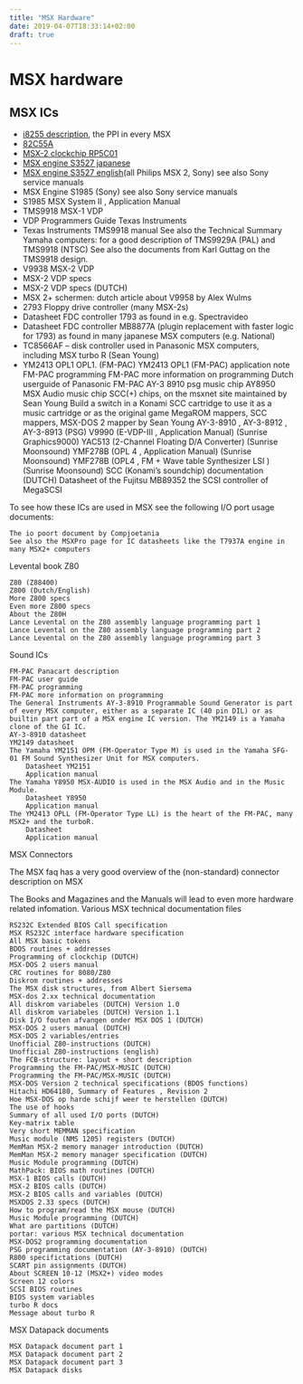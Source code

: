 ```yaml
---
title: "MSX Hardware"
date: 2019-04-07T18:33:14+02:00
draft: true
---
```


# MSX hardware
## MSX ICs

* [i8255 description](chipsi8255.pdf), the PPI in every MSX
* [82C55A](chipsi82c55a.pdf)
* [MSX-2 clockchip RP5C01](chipsrp5c01.pdf)
* [MSX engine S3527 japanese](chipss3527sm.pdf)
* [MSX engine S3527 english](s3527datasheetenglish.pdf)(all Philips MSX 2, Sony)
  see also Sony service manuals
* MSX Engine S1985 (Sony) see also Sony service manuals
* S1985 MSX System II , Application Manual
* TMS9918 MSX-1 VDP
* VDP Programmers Guide Texas Instruments
* Texas Instruments TMS9918 manual
See also the Technical Summary Yamaha computers: for a good description of TMS9929A (PAL) and TMS9918 (NTSC)
See also the documents from Karl Guttag on the TMS9918 design.
* V9938 MSX-2 VDP
* MSX-2 VDP specs
* MSX-2 VDP specs (DUTCH)
* MSX 2+ schermen: dutch article about V9958 by Alex Wulms
* 2793 Floppy drive controller (many MSX-2s)
* Datasheet FDC controller 1793 as found in e.g. Spectravideo
* Datasheet FDC controller MB8877A (plugin replacement with faster logic for 1793) as found in many japanese MSX computers (e.g. National)
* TC8566AF – disk controller used in Panasonic MSX computers, including MSX turbo R (Sean Young)
* YM2413 OPL1 OPL1. (FM-PAC)
YM2413 OPL1 (FM-PAC) application note
FM-PAC programming
FM-PAC more information on programming
Dutch userguide of Panasonic FM-PAC
AY-3 8910 psg music chip
AY8950 MSX Audio music chip
SCC(+) chips, on the msxnet site maintained by Sean Young
Build a switch in a Konami SCC cartridge to use it as a music cartridge or as the original game
MegaROM mappers, SCC mappers, MSX-DOS 2 mapper by Sean Young
AY-3-8910 , AY-3-8912 , AY-3-8913 (PSG)
V9990 (E-VDP-III , Application Manual) (Sunrise Graphics9000)
YAC513 (2-Channel Floating D/A Converter) (Sunrise Moonsound)
YMF278B (OPL 4 , Application Manual) (Sunrise Moonsound)
YMF278B (OPL4 , FM + Wave table Synthesizer LSI ) (Sunrise Moonsound)
SCC (Konami’s soundchip) documentation (DUTCH)
Datasheet of the Fujitsu MB89352 the SCSI controller of MegaSCSI

To see how these ICs are used in MSX see the following I/O port usage documents:

    The io poort document by Compjoetania
    See also the MSXPro page for IC datasheets like the T7937A engine in many MSX2+ computers

Levental book Z80

    Z80 (Z88400)
    Z800 (Dutch/English)
    More Z800 specs
    Even more Z800 specs
    About the Z80H
    Lance Levental on the Z80 assembly language programming part 1
    Lance Levental on the Z80 assembly language programming part 2
    Lance Levental on the Z80 assembly language programming part 3

Sound ICs

    FM-PAC Panacart description
    FM-PAC user guide
    FM-PAC programming
    FM-PAC more information on programming
    The General Instruments AY-3-8910 Programmable Sound Generator is part of every MSX computer, either as a separate IC (40 pin DIL) or as builtin part part of a MSX engine IC version. The YM2149 is a Yamaha clone of the GI IC.
    AY-3-8910 datasheet
    YM2149 datasheet
    The Yamaha YM2151 OPM (FM-Operator Type M) is used in the Yamaha SFG-01 FM Sound Synthesizer Unit for MSX computers.
        Datasheet YM2151
        Application manual
    The Yamaha Y8950 MSX-AUDIO is used in the MSX Audio and in the Music Module.
        Datasheet Y8950
        Application manual
    The YM2413 OPLL (FM-Operator Type LL) is the heart of the FM-PAC, many MSX2+ and the turboR.
        Datasheet
        Application manual

MSX Connectors

The MSX faq has a very good overview of the (non-standard) connector description on MSX

The Books and Magazines and the Manuals will lead to even more hardware related infomation.
Various MSX technical documentation files

    RS232C Extended BIOS Call specification
    MSX RS232C interface hardware specification
    All MSX basic tokens
    BDOS routines + addresses
    Programming of clockchip (DUTCH)
    MSX-DOS 2 users manual
    CRC routines for 8080/Z80
    Diskrom routines + addresses
    The MSX disk structures, from Albert Siersema
    MSX-dos 2.xx technical documentation
    All diskrom variabeles (DUTCH) Version 1.0
    All diskrom variabeles (DUTCH) Version 1.1
    Disk I/O fouten afvangen onder MSX DOS 1 (DUTCH)
    MSX-DOS 2 users manual (DUTCH)
    MSX-DOS 2 variables/entries
    Unofficial Z80-instructions (DUTCH)
    Unofficial Z80-instructions (english)
    The FCB-structure: layout + short description
    Programming the FM-PAC/MSX-MUSIC (DUTCH)
    Programming the FM-PAC/MSX-MUSIC (DUTCH)
    MSX-DOS Version 2 technical specifications (BDOS functions)
    Hitachi HD64180, Summary of Features , Revision 2
    Hoe MSX-DOS op harde schijf weer te herstellen (DUTCH)
    The use of hooks
    Summary of all used I/O ports (DUTCH)
    Key-matrix table
    Very short MEMMAN specification
    Music module (NMS 1205) registers (DUTCH)
    MemMan MSX-2 memory manager introduction (DUTCH)
    MemMan MSX-2 memory manager specification (DUTCH)
    Music Module programming (DUTCH)
    MathPack: BIOS math routines (DUTCH)
    MSX-1 BIOS calls (DUTCH)
    MSX-2 BIOS calls (DUTCH)
    MSX-2 BIOS calls and variables (DUTCH)
    MSXDOS 2.33 specs (DUTCH)
    How to program/read the MSX mouse (DUTCH)
    Music Module programming (DUTCH)
    What are partitions (DUTCH)
    portar: various MSX technical documentation
    MSX-DOS2 programming documentation
    PSG programming documentation (AY-3-8910) (DUTCH)
    R800 specifictations (DUTCH)
    SCART pin assignments (DUTCH)
    About SCREEN 10-12 (MSX2+) video modes
    Screen 12 colors
    SCSI BIOS routines
    BIOS system variables
    turbo R docs
    Message about turbo R

MSX Datapack documents

    MSX Datapack document part 1
    MSX Datapack document part 2
    MSX Datapack document part 3
    MSX Datapack disks
